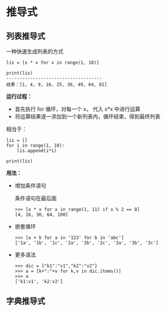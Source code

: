 # 推导式

## 列表推导式

 一种快速生成列表的方式 

```
lis = [x * x for x in range(1, 10)]

print(lis)
------------------------------------
结果：[1, 4, 9, 16, 25, 36, 49, 64, 81]
```

**运行过程：**

+ 首先执行 for 循环，对每一个 x， 代入 x*x 中进行运算 
+ 将运算结果逐一添加到一个新列表内，循环结束，得到最终列表 

相当于：

```
lis = []
for i in range(1, 10):
    lis.append(i*i)

print(lis)
```

**用法：**

+ 增加条件语句

  条件语句在最后面

  ```
  >>> [x * x for x in range(1, 11) if x % 2 == 0]
  [4, 16, 36, 64, 100]
  ```

+ 嵌套循环

  ```
  >>> [a + b for a in ‘123' for b in ‘abc']
  ['1a', '1b', '1c', '2a', '2b', '2c', '3a', '3b', '3c']
  ```

+ 更多语法

  ```
  >>> dic = {"k1":"v1","k2":"v2"}
  >>> a = [k+":"+v for k,v in dic.items()]
  >>> a
  ['k1:v1', 'k2:v2']
  ```

## 字典推导式

